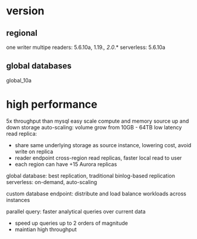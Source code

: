 # version
## regional
one writer multipe readers: 5.6.10a, 1.19.*, 2.0*.*
serverless: 5.6.10a

## global databases
global_10a


# high performance
5x throughput than mysql
easy scale compute and memory source up and down
storage auto-scaling: volume grow from 10GB - 64TB
low latency read replica: 
  - share same underlying storage as source instance, lowering cost, avoid write on replica
  - reader endpoint 
cross-region read replicas, faster local read to user
- each region can have +15 Aurora replicas

global database: best replication, traditional binlog-based replication
serverless: on-demand, auto-scaling

custom database endpoint: distribute and load balance workloads across instances

parallel query: faster analytical queries over current data
  - speed up queries up to 2 orders of magnitude
  - maintian high throughput










